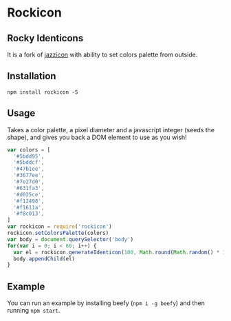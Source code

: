 # Rockicon
## Rocky Identicons

It is a fork of [jazzicon](https://github.com/danfinlay/jazzicon) with ability to set colors palette from outside.

## Installation

```
npm install rockicon -S
```

## Usage

Takes a color palette, a pixel diameter and a javascript integer (seeds the shape), and gives you back a DOM element to use as you wish!

```javascript
var colors = [
  '#5bdd95',
  '#5bddcf',
  '#47b1ee',
  '#3677ee',
  '#7e27d0',
  '#631fa3',
  '#d025ce',
  '#f12498',
  '#f1611a',
  '#f8c013',
]
var rockicon = require('rockicon')
rockicon.setColorsPalette(colors)
var body = document.querySelector('body')
for(var i = 0; i < 60; i++) {
  var el = rockicon.generateIdenticon(100, Math.round(Math.random() * 10000000))
  body.appendChild(el)
}
```

## Example

You can run an example by installing beefy (`npm i -g beefy`) and then running `npm start`.
